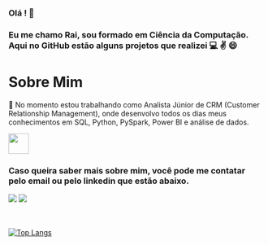 ### Olá ! 👋
### Eu me chamo Rai, sou formado em Ciência da Computação. Aqui no GitHub estão alguns projetos que realizei  :computer: :v: :smile:

# Sobre Mim

:briefcase: No momento estou trabalhando como Analista Júnior de CRM (Customer Relationship Management), onde desenvolvo todos os dias meus conhecimentos em SQL, Python, PySpark, Power BI e análise de dados.

<img src="https://cdn.jsdelivr.net/gh/devicons/devicon/icons/python/python-original.svg" width="40" height="40" />

### Caso queira saber mais sobre mim, você pode me contatar pelo email ou pelo linkedin que estão abaixo.

<div>
<a href = "mailto:rmgithub2020@gmail.com"><img src="https://img.shields.io/badge/Gmail-D14836?style=for-the-badge&logo=gmail&logoColor=white" target="_blank"></a>
<a href="https://www.linkedin.com/in/raimota/" target="_blank"><img src="https://img.shields.io/badge/-LinkedIn-%230077B5?style=for-the-badge&logo=linkedin&logoColor=white" target="_blank"></a>   
</div>

</br>
</br>

[![Top Langs](https://github-readme-stats.vercel.app/api/top-langs/?username=raimota&theme=none&layout=compact&show_icons=true&title_color=6e40c9&icon_color=6e40c9)](https://github.com/anuraghazra/github-readme-stats)


<!--
**raimota/raimota** is a ✨ _special_ ✨ repository because its `README.md` (this file) appears on your GitHub profile.

Here are some ideas to get you started:

- 🔭 I’m currently working on ...
- 🌱 I’m currently learning ...
- 👯 I’m looking to collaborate on ...
- 🤔 I’m looking for help with ...
- 💬 Ask me about ...
- 📫 How to reach me: ...
- 😄 Pronouns: ...
- ⚡ Fun fact: ...
-->
